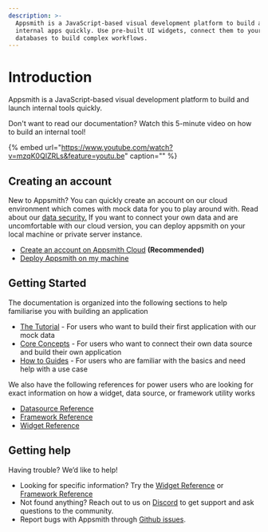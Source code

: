```yaml
---
description: >-
  Appsmith is a JavaScript-based visual development platform to build and launch
  internal apps quickly. Use pre-built UI widgets, connect them to your APIs and
  databases to build complex workflows.
---
```


# Introduction

Appsmith is a JavaScript-based visual development platform to build and launch internal tools quickly. 

Don't want to read our documentation? Watch this 5-minute video on how to build an internal tool!

{% embed url="https://www.youtube.com/watch?v=mzqK0QIZRLs&feature=youtu.be" caption="" %}

## Creating an account

New to Appsmith? You can quickly create an account on our cloud environment which comes with mock data for you to play around with. Read about our [data security.](faq.md#what-type-of-data-security-does-appsmith-provide) If you want to connect your own data and are uncomfortable with our cloud version, you can deploy appsmith on your local machine or private server instance.

* [Create an account on Appsmith Cloud](https://app.appsmith.com) **\(Recommended\)** 
* [Deploy Appsmith on my machine](setting-up/) 

## Getting Started

The documentation is organized into the following sections to help familiarise you with building an application

* [The Tutorial](tutorial-1/) - For users who want to build their first application with our mock data
* [Core Concepts](core-concepts/connecting-to-data-sources/) - For users who want to connect their own data source and build their own application
* [How to Guides](how-to-guides/) - For users who are familiar with the basics and need help with a use case

We also have the following references for power users who are looking for exact information on how a widget, data source, or framework utility works

* [Datasource Reference](core-concepts/connecting-to-data-sources/connecting-to-databases/#supported-databases)
* [Framework Reference](core-concepts/connecting-ui-and-logic/internal-functions.md)
* [Widget Reference](core-concepts/displaying-data-read/#widgets)

## Getting help

Having trouble? We’d like to help!

* Looking for specific information? Try the [Widget Reference](https://docs.appsmith.com/widget-reference) or [Framework Reference](https://docs.appsmith.com/function-reference)
* Not found anything? Reach out to us on [Discord](https://discord.com/invite/rBTTVJp) to get support and ask questions to the community.
* Report bugs with Appsmith through [Github issues](https://github.com/appsmithorg/appsmith/issues).

